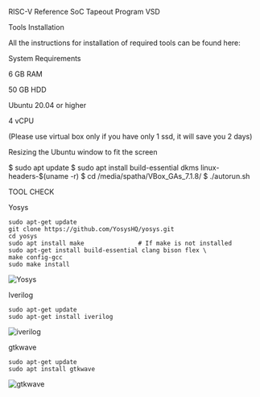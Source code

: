 RISC-V Reference SoC Tapeout Program VSD

Tools Installation

All the instructions for installation of required tools can be found here:

System Requirements

6 GB RAM

50 GB HDD

Ubuntu 20.04 or higher

4 vCPU

(Please use virtual box only if you have only 1 ssd, it will save you 2 days)

Resizing the Ubuntu window to fit the screen

   $ sudo apt update
   $ sudo apt install build-essential dkms linux-headers-$(uname -r)
   $ cd /media/spatha/VBox_GAs_7.1.8/
   $ ./autorun.sh

TOOL CHECK

Yosys

    sudo apt-get update
    git clone https://github.com/YosysHQ/yosys.git
    cd yosys
    sudo apt install make               # If make is not installed
    sudo apt-get install build-essential clang bison flex \
    make config-gcc
    sudo make install

![Yosys](https://github.com/user-attachments/assets/dd4615af-6c7d-4e9b-a912-626cc146898f)

Iverilog

    sudo apt-get update
    sudo apt-get install iverilog

![iverilog](https://github.com/user-attachments/assets/35229939-8da8-4319-ae36-b37b5af6b1f5)

gtkwave

    sudo apt-get update
    sudo apt install gtkwave

![gtkwave](https://github.com/user-attachments/assets/07e8b15e-1ccd-4055-ac37-37350e7a2d5c)




